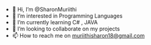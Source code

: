 - 👋 Hi, I’m @SharonMuriithi
- 👀 I’m interested in Programming Languages
- 🌱 I’m currently learning C# , JAVA
- 💞️ I’m looking to collaborate on my projects
- 📫 How to reach me on muriithisharon18@gmail.com

<!---
SharonMuriithi/SharonMuriithi is a ✨ special ✨ repository because its `README.md` (this file) appears on your GitHub profile.
You can click the Preview link to take a look at your changes.
--->
